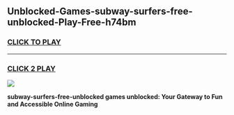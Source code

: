 
## Unblocked-Games-subway-surfers-free-unblocked-Play-Free-h74bm
<h3>
<a href="https://premium76.site?title=subway-surfers-free-unblocked&ref=10A">CLICK TO PLAY</a></h3>
<hr>

<h3>
<a href="https://premium76.site?title=subway-surfers-free-unblocked&ref=10A">CLICK 2 PLAY</a>
  
</h3>

<a href="https://premium76.site?title=subway-surfers-free-unblocked&ref=10A"><img src="https://clearcache.store/games.png"></a>


**subway-surfers-free-unblocked games unblocked: Your Gateway to Fun and Accessible Online Gaming**
